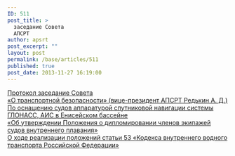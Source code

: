 ```yaml
---
ID: 511
post_title: >
  заседание Совета
  АПСРТ
author: apsrt
post_excerpt: ""
layout: post
permalink: /base/articles/511
published: true
post_date: 2013-11-27 16:19:00
---
```

<a href="http://www.apsrt.ru/docs/er88.doc"><span style="text-decoration:underline;"> Протокол заседание Совета </span></a><br />
 <a href="http://www.apsrt.ru/docs/er89.doc"><span style="text-decoration:underline;"> «О транспортной безопасности» (вице-президент АПСРТ Редькин А. Д.) </span></a><br />
 <a href="http://www.apsrt.ru/docs/er87.doc"><span style="text-decoration:underline;"> По оснащению судов аппаратурой спутниковой навигации системы ГЛОНАСС, АИС в Енисейском бассейне </span></a><br />
  <a href="http://www.apsrt.ru/docs/er85.doc"><span style="text-decoration:underline;"> «Об утверждении Положения о дипломировании членов экипажей судов внутреннего плавания»</span></a><br />
 <a href="http://www.apsrt.ru/docs/er86.doc"><span style="text-decoration:underline;"> О ходе реализации положений статьи 53 «Кодекса внутреннего водного транспорта Российской Федерации» </span></a>